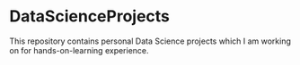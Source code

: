 # DataScienceProjects
This repository contains personal Data Science projects which I am working on for hands-on-learning experience.
